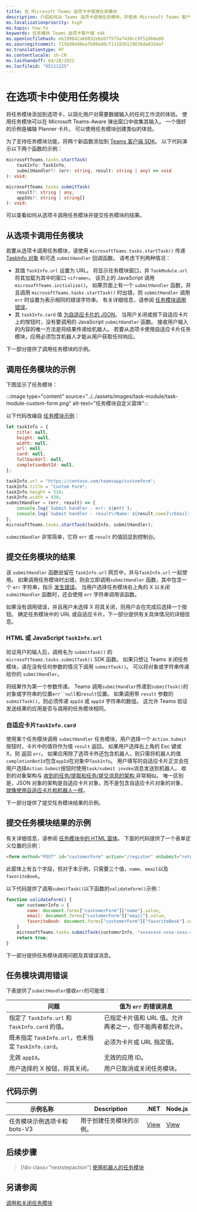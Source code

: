 ```yaml
---
title: 在 Microsoft Teams 选项卡中使用任务模块
description: 介绍如何从 Teams 选项卡调用任务模块，并使用 Microsoft Teams 客户端 SDK 提交其结果。 它包括代码示例。
ms.localizationpriority: high
ms.topic: how-to
keywords: 任务模块 Teams 选项卡客户端 sdk
ms.openlocfilehash: eb199842a60832e6eb77575a7438cc9f52db6e09
ms.sourcegitcommit: f15bd0e90eafb00e00cf11183b129038de8354af
ms.translationtype: HT
ms.contentlocale: zh-CN
ms.lasthandoff: 04/28/2022
ms.locfileid: "65111225"
---
```

# <a name="use-task-modules-in-tabs"></a>在选项卡中使用任务模块

将任务模块添加到选项卡，以简化用户对需要数据输入的任何工作流的体验。 使用任务模块可以在 Microsoft Teams-Aware 弹出窗口中收集其输入。 一个很好的示例是编辑 Planner 卡片。 可以使用任务模块创建类似的体验。

为了支持任务模块功能，将两个新函数添加到 [Teams 客户端 SDK](/javascript/api/overview/msteams-client)。 以下代码演示以下两个函数的示例：

```typescript
microsoftTeams.tasks.startTask(
    taskInfo: TaskInfo,
    submitHandler?: (err: string, result: string | any) => void
): void;

microsoftTeams.tasks.submitTask(
    result?: string | any,
    appIds?: string | string[]
): void;
```

可以查看如何从选项卡调用任务模块并提交任务模块的结果。

## <a name="invoke-a-task-module-from-a-tab"></a>从选项卡调用任务模块

若要从选项卡调用任务模块，请使用 `microsoftTeams.tasks.startTask()` 传递 [TaskInfo 对象](~/task-modules-and-cards/task-modules/invoking-task-modules.md#the-taskinfo-object) 和可选 `submitHandler` 回调函数。 请考虑下列两种情况：

* 其值 `TaskInfo.url` 设置为 URL。 将显示任务模块窗口，并 `TaskModule.url` 将其加载为其中的窗口 `<iframe>`。 该页上的 JavaScript 调用 `microsoftTeams.initialize()`。 如果页面上有一个 `submitHandler` 函数，并且调用 `microsoftTeams.tasks.startTask()` 时出错，则 `submitHandler` 调用 `err` 时设置为表示相同的错误字符串。 有关详细信息，请参阅 [任务模块调用错误](#task-module-invocation-errors)。
* 其 `taskInfo.card` 值 [ 为自适应卡片的 JSON](~/task-modules-and-cards/task-modules/invoking-task-modules.md#adaptive-card-or-adaptive-card-bot-card-attachment)。 当用户关闭或按下自适应卡片上的按钮时，没有要调用的 JavaScript `submitHandler` 函数。 接收用户输入的内容的唯一方法是将结果传递给机器人。 若要从选项卡使用自适应卡片任务模块，应用必须包含机器人才能从用户获取任何响应。

下一部分提供了调用任务模块的示例。

## <a name="example-of-invoking-a-task-module"></a>调用任务模块的示例

下图显示了任务模块：

:::image type="content" source="../../assets/images/task-module/task-module-custom-form.png" alt-text="任务模块自定义窗体":::

以下代码改编自 [任务模块示例](~/task-modules-and-cards/task-modules/invoking-task-modules.md#code-sample)：

```javascript
let taskInfo = {
    title: null,
    height: null,
    width: null,
    url: null,
    card: null,
    fallbackUrl: null,
    completionBotId: null,
};

taskInfo.url = "https://contoso.com/teamsapp/customform";
taskInfo.title = "Custom Form";
taskInfo.height = 510;
taskInfo.width = 430;
submitHandler = (err, result) => {
    console.log(`Submit handler - err: ${err}`);
    console.log(`Submit handler - result\rName: ${result.name}\rEmail: ${result.email}\rFavorite book: ${result.favoriteBook}`);
};
microsoftTeams.tasks.startTask(taskInfo, submitHandler);
```

`submitHandler` 非常简单，它将 `err` 或 `result` 的值回显到控制台。

## <a name="submit-the-result-of-a-task-module"></a>提交任务模块的结果

该 `submitHandler` 函数驻留在 `TaskInfo.url` 网页中，并与`TaskInfo.url` 一起使用。 如果调用任务模块时出错，则会立即调用`submitHandler` 函数，其中包含一个 `err` 字符串，指示 [发生错误](#task-module-invocation-errors)。 当用户选择任务模块右上角的 X 以关闭`submitHandler` 函数时，还会使用 `err` 字符串调用该函数。

如果没有调用错误，并且用户未选择 X 将其关闭，则用户会在完成后选择一个按钮。 确定任务模块中的 URL 或自适应卡片，下一部分提供有关具体情况的详细信息。

### <a name="html-or-javascript-taskinfourl"></a>HTML 或 JavaScript `TaskInfo.url`

验证用户的输入后，调用名为 `submitTask()` 的 `microsoftTeams.tasks.submitTask()` SDK 函数。 如果只想让 Teams 关闭任务模块，请在没有任何参数的情况下调用 `submitTask()`。 可以将对象或字符串传递给你的 `submitHandler`。

将结果作为第一个参数传递。 Teams 调用`submitHandler`传递到`submitTask()`的对象或字符串的位置`err``null`和`result`位置。 如果调用带 `result` 参数的 `submitTask()`，则必须传递 `appId` 或 `appId` 字符串的数组。 这允许 Teams 验证发送结果的应用是否与调用的任务模块相同。

### <a name="adaptive-card-taskinfocard"></a>自适应卡片`TaskInfo.card`

使用某个任务模块调用 `submitHandler` 任务模块，用户选择一个 `Action.Submit` 按钮时，卡片中的值将作为值 `result` 返回。 如果用户选择右上角的 Esc 键或 X，则 返回 `err`。 如果应用除了选项卡外还包含机器人，则只需将机器人的值`completionBotId`包含`appId`在对象中`TaskInfo`。 用户填写的自适应卡片正文会在用户选择`Action.Submit`按钮时使用`task/submit invoke`消息发送到机器人。 收到的对象架构与 [ 收到的任务/提取和任务/提交消息的架构 ](~/task-modules-and-cards/task-modules/task-modules-bots.md#payload-of-taskfetch-and-tasksubmit-messages) 非常相似。 唯一区别是，JSON 对象的架构是自适应卡片对象，而不是包含自适应卡片对象的对象，[就像使用自适应卡片和机器人一样](~/task-modules-and-cards/task-modules/task-modules-bots.md#payload-of-taskfetch-and-tasksubmit-messages)。

下一部分提供了提交任务模块结果的示例。

## <a name="example-of-submitting-the-result-of-a-task-module"></a>提交任务模块结果的示例

有关详细信息，请参阅 [任务模块中的 HTML 窗体](#example-of-invoking-a-task-module)。 下面的代码提供了一个表单定义位置的示例：

```html
<form method="POST" id="customerForm" action="/register" onSubmit="return validateForm()">
```

此窗体上有五个字段，但对于本示例，只需要三个值，`name`、`email`以及 `favoriteBook`。

以下代码提供了调用`submitTask()`以下函数的`validateForm()`示例：

```javascript
function validateForm() {
    var customerInfo = {
        name: document.forms["customerForm"]["name"].value,
        email: document.forms["customerForm"]["email"].value,
        favoriteBook: document.forms["customerForm"]["favoriteBook"].value
    }
    microsoftTeams.tasks.submitTask(customerInfo, "xxxxxxxx-xxxx-xxxx-xxxx-xxxxxxxxxxxx");
    return true;
}
```

下一部分提供任务模块调用问题及其错误消息。

## <a name="task-module-invocation-errors"></a>任务模块调用错误

下表提供了`submitHandler`接收`err`的可能值：

| 问题 | 值为 `err` 的错误消息 |
| ------- | ------------------------------ |
| 指定了 `TaskInfo.url` 和 `TaskInfo.card` 的值。 | 已指定卡片值和 URL 值。允许两者之一，但不能两者都允许。 |
| 既未指定 `TaskInfo.url`，也未指定 `TaskInfo.card`。 | 必须为卡片或 URL 指定值。 |
| 无效 `appId`。 | 无效的应用 ID。 |
| 用户选择的 X 按钮，将其关闭。 | 用户已取消或关闭任务模块。 |

## <a name="code-sample"></a>代码示例

|示例名称 | Description | .NET | Node.js|
|----------------|-----------------|--------------|----------------|
|任务模块示例选项卡和 bots-V3 | 用于创建任务模块的示例。 |[View](https://github.com/OfficeDev/Microsoft-Teams-Samples/tree/main/samples/app-task-module/csharp)|[View](https://github.com/OfficeDev/Microsoft-Teams-Samples/tree/main/samples/app-task-module/nodejs)|

## <a name="next-step"></a>后续步骤

> [!div class="nextstepaction"]
> [使用机器人的任务模块](~/task-modules-and-cards/task-modules/task-modules-bots.md)

## <a name="see-also"></a>另请参阅

[调用和关闭任务模块](~/task-modules-and-cards/task-modules/invoking-task-modules.md)
